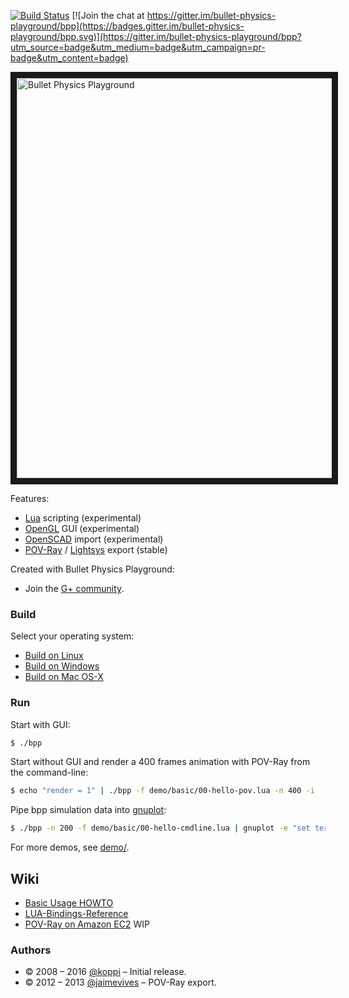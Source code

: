 [![Build Status](https://travis-ci.org/bullet-physics-playground/bpp.svg?branch=master)](https://travis-ci.org/bullet-physics-playground/bpp) [![Join the chat at https://gitter.im/bullet-physics-playground/bpp](https://badges.gitter.im/bullet-physics-playground/bpp.svg)](https://gitter.im/bullet-physics-playground/bpp?utm_source=badge&utm_medium=badge&utm_campaign=pr-badge&utm_content=badge)

<a
href="https://www.youtube.com/watch?v=RwMhyvVPsQI&list=PL-OhsevLGGI2bFpOqzqnWsGILh9a5YkDr" target="_blank"><img src="http://img.youtube.com/vi/RwMhyvVPsQI/maxresdefault.jpg" alt="Bullet Physics Playground" width="640" border="10" /></a>

Features:

* [Lua](https://www.lua.org/) scripting   (experimental)
* [OpenGL](https://www.opengl.org/) GUI      (experimental)
* [OpenSCAD](http://www.openscad.org/) import (experimental)
* [POV-Ray](http://www.povray.org/) / [Lightsys](http://www.ignorancia.org/en/index.php?page=Lightsys) export (stable)

Created with Bullet Physics Playground:

* Join the [G+ community](https://plus.google.com/communities/118046861018657351607).

### Build

Select your operating system:

 * [Build on Linux](https://github.com/bullet-physics-playground/bpp/wiki/Build-on-Linux)
 * [Build on Windows](https://github.com/bullet-physics-playground/bpp/wiki/Build-on-Windows)
 * [Build on Mac OS-X](https://github.com/bullet-physics-playground/bpp/wiki/Build-on-Mac-OS-X)

### Run

Start with GUI:
```bash
$ ./bpp
```

Start without GUI and render a 400 frames animation with POV-Ray from the command-line:
```bash
$ echo "render = 1" | ./bpp -f demo/basic/00-hello-pov.lua -n 400 -i
```

Pipe bpp simulation data into [gnuplot](https://en.wikipedia.org/wiki/Gnuplot):
```bash
$ ./bpp -n 200 -f demo/basic/00-hello-cmdline.lua | gnuplot -e "set terminal dumb; plot for[col=3:3] '/dev/stdin' using 1:col title columnheader(col) with lines"
```

For more demos, see [demo/](https://github.com/bullet-physics-playground/bpp/tree/master/demo).

## Wiki

* [Basic Usage HOWTO](https://github.com/bullet-physics-playground/bpp/wiki/Basic-Usage-HOWTO)
* [LUA-Bindings-Reference](https://github.com/bullet-physics-playground/bpp/wiki/LUA-Bindings-Reference)
* [POV-Ray on Amazon EC2](https://github.com/bullet-physics-playground/bpp/wiki/POV%E2%80%93Ray-on-Amazon-EC2) WIP

### Authors

* © 2008 – 2016 [@koppi](https://github.com/koppi) – Initial release.
* © 2012 – 2013 [@jaimevives](https://github.com/jaimevives) – POV-Ray export.
